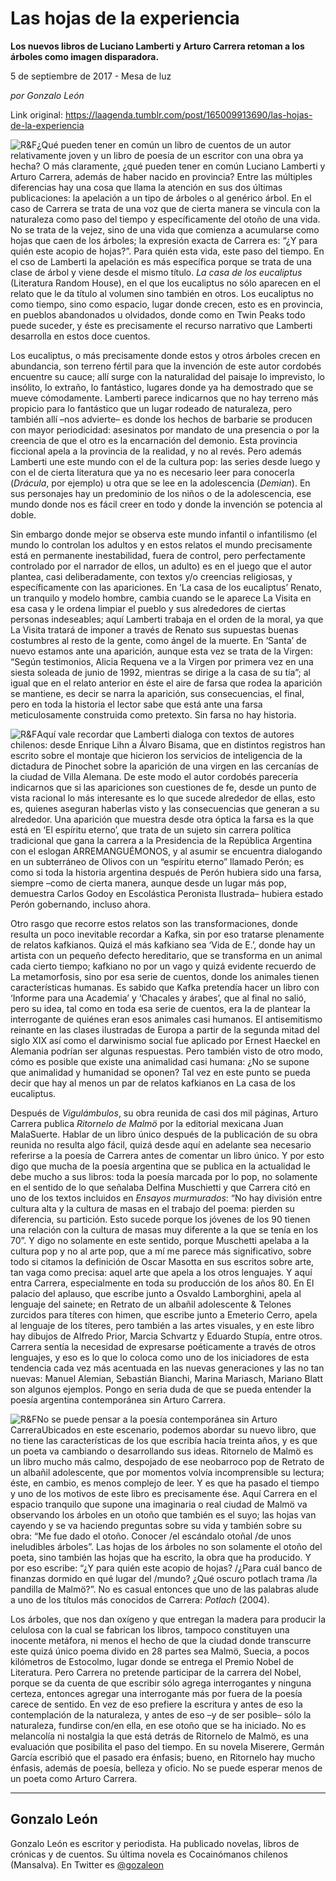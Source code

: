# Las hojas de la experiencia

**Los nuevos libros de Luciano Lamberti y Arturo Carrera retoman a los árboles como imagen disparadora.**

5 de septiembre de 2017 - Mesa de luz

_por Gonzalo León_

Link original: https://laagenda.tumblr.com/post/165009913690/las-hojas-de-la-experiencia

![R&F](https://64.media.tumblr.com/55b9fdb735a102ba01dc3a7e69e92ea9/tumblr_inline_pjzusrXCTS1t6q87u_500.jpg)¿Qué pueden tener en común un libro de cuentos de un autor relativamente joven y un libro de poesía de un escritor con una obra ya hecha? O más claramente, ¿qué pueden tener en común Luciano Lamberti y Arturo Carrera, además de haber nacido en provincia? Entre las múltiples diferencias hay una cosa que llama la atención en sus dos últimas publicaciones: la apelación a un tipo de árboles o al genérico árbol. En el caso de Carrera se trata de una voz que de cierta manera se vincula con la naturaleza como paso del tiempo y específicamente del otoño de una vida. No se trata de la vejez, sino de una vida que comienza a acumularse como hojas que caen de los árboles; la expresión exacta de Carrera es: “¿Y para quién este acopio de hojas?”. Para quién esta vida, este paso del tiempo. En el cso de Lamberti la apelación es más específica porque se trata de una clase de árbol y viene desde el mismo título. *La casa de los eucaliptus* (Literatura Random House), en el que los eucaliptus no sólo aparecen en el relato que le da título al volumen sino también en otros. Los eucaliptus no como tiempo, sino como espacio, lugar donde crecen, esto es en provincia, en pueblos abandonados u olvidados, donde como en Twin Peaks todo puede suceder, y éste es precisamente el recurso narrativo que Lamberti desarrolla en estos doce cuentos.


Los eucaliptus, o más precisamente donde estos y otros árboles crecen en abundancia, son terreno fértil para que la invención de este autor cordobés encuentre su cauce; allí surge con la naturalidad del paisaje lo imprevisto, lo insólito, lo extraño, lo fantástico, lugares donde ya ha demostrado que se mueve cómodamente. Lamberti parece indicarnos que no hay terreno más propicio para lo fantástico que un lugar rodeado de naturaleza, pero también allí –nos advierte– es donde los hechos de barbarie se producen con mayor periodicidad: asesinatos por mandato de una presencia o por la creencia de que el otro es la encarnación del demonio. Esta provincia ficcional apela a la provincia de la realidad, y no al revés. Pero además Lamberti une este mundo con el de la cultura pop: las series desde luego y con el de cierta literatura que ya no es necesario leer para conocerla (*Drácula*, por ejemplo) u otra que se lee en la adolescencia (*Demian*). En sus personajes hay un predominio de los niños o de la adolescencia, ese mundo donde nos es fácil creer en todo y donde la invención se potencia al doble.


Sin embargo donde mejor se observa este mundo infantil o infantilismo (el mundo lo controlan los adultos y en estos relatos el mundo precisamente está en permanente inestabilidad, fuera de control, pero perfectamente controlado por el narrador de ellos, un adulto) es en el juego que el autor plantea, casi deliberadamente, con textos y/o creencias religiosas, y específicamente con las apariciones. En ‘La casa de los eucaliptus’ Renato, un tranquilo y modelo hombre, cambia cuando se le aparece La Visita en esa casa y le ordena limpiar el pueblo y sus alrededores de ciertas personas indeseables; aquí Lamberti trabaja en el orden de la moral, ya que La Visita tratará de imponer a través de Renato sus supuestas buenas costumbres al resto de la gente, como ángel de la muerte. En ‘Santa’ de nuevo estamos ante una aparición, aunque esta vez se trata de la Virgen: “Según testimonios, Alicia Requena ve a la Virgen por primera vez en una siesta soleada de junio de 1992, mientras se dirige a la casa de su tía”; al igual que en el relato anterior en éste el aire de farsa que rodea la aparición se mantiene, es decir se narra la aparición, sus consecuencias, el final, pero en toda la historia el lector sabe que está ante una farsa meticulosamente construida como pretexto. Sin farsa no hay historia.


![R&F](https://64.media.tumblr.com/316b2a8ef9f60cdf18dd5e71145e48d6/tumblr_inline_pjzussmd6O1t6q87u_250.jpg)Aquí vale recordar que Lamberti dialoga con textos de autores chilenos: desde Enrique Lihn a Álvaro Bisama, que en distintos registros han escrito sobre el montaje que hicieron los servicios de inteligencia de la dictadura de Pinochet sobre la aparición de una virgen en las cercanías de la ciudad de Villa Alemana. De este modo el autor cordobés parecería indicarnos que si las apariciones son cuestiones de fe, desde un punto de vista racional lo más interesante es lo que sucede alrededor de ellas, esto es, quienes aseguran haberlas visto y las consecuencias que generan a su alrededor. Una aparición que muestra desde otra óptica la farsa es la que está en ‘El espíritu eterno’, que trata de un sujeto sin carrera política tradicional que gana la carrera a la Presidencia de la República Argentina con el eslogan ARREMANGUÉMONOS, y al asumir se encuentra dialogando en un subterráneo de Olivos con un “espíritu eterno” llamado Perón; es como si toda la historia argentina después de Perón hubiera sido una farsa, siempre –como de cierta manera, aunque desde un lugar más pop, demuestra Carlos Godoy en Escolástica Peronista Ilustrada– hubiera estado Perón gobernando, incluso ahora.


Otro rasgo que recorre estos relatos son las transformaciones, donde resulta un poco inevitable recordar a Kafka, sin por eso tratarse plenamente de relatos kafkianos. Quizá el más kafkiano sea ‘Vida de E.’, donde hay un artista con un pequeño defecto hereditario, que se transforma en un animal cada cierto tiempo; kafkiano no por un vago y quizá evidente recuerdo de La metamorfosis, sino por esa serie de cuentos, donde los animales tienen características humanas. Es sabido que Kafka pretendía hacer un libro con ‘Informe para una Academia’ y ‘Chacales y árabes’, que al final no salió, pero su idea, tal como en toda esa serie de cuentos, era la de plantear la interrogante de quiénes eran esos animales casi humanos. El antisemitismo reinante en las clases ilustradas de Europa a partir de la segunda mitad del siglo XIX así como el darwinismo social fue aplicado por Ernest Haeckel en Alemania podrían ser algunas respuestas. Pero también visto de otro modo, cómo es posible que existe una animalidad casi humana: ¿No se supone que animalidad y humanidad se oponen? Tal vez en este punto se pueda decir que hay al menos un par de relatos kafkianos en La casa de los eucaliptus.


Después de *Vigulámbulos*, su obra reunida de casi dos mil páginas, Arturo Carrera publica *Ritornelo de Malmö* por la editorial mexicana Juan MalaSuerte. Hablar de un libro único después de la publicación de su obra reunida no resulta algo fácil, quizá desde aquí en adelante sea necesario referirse a la poesía de Carrera antes de comentar un libro único. Y por esto digo que mucha de la poesía argentina que se publica en la actualidad le debe mucho a sus libros: toda la poesía marcada por lo pop, no solamente en el sentido de lo que señalaba Delfina Muschietti y que Carrera citó en uno de los textos incluidos en *Ensayos murmurados*: “No hay división entre cultura alta y la cultura de masas en el trabajo del poema: pierden su diferencia, su partición. Esto sucede porque los jóvenes de los 90 tienen una relación con la cultura de masas muy diferente a la que se tenía en los 70”. Y digo no solamente en este sentido, porque Muschetti apelaba a la cultura pop y no al arte pop, que a mí me parece más significativo, sobre todo si citamos la definición de Oscar Masotta en sus escritos sobre arte, tan vaga como precisa: aquel arte que apela a los otros lenguajes. Y aquí entra Carrera, especialmente en toda su producción de los años 80. En El palacio del aplauso, que escribe junto a Osvaldo Lamborghini, apela al lenguaje del sainete; en Retrato de un albañil adolescente & Telones zurcidos para títeres con himen, que escribe junto a Emeterio Cerro, apela al lenguaje de los títeres, pero también a las artes visuales, y en este libro hay dibujos de Alfredo Prior, Marcia Schvartz y Eduardo Stupía, entre otros. Carrera sentía la necesidad de expresarse poéticamente a través de otros lenguajes, y eso es lo que lo coloca como uno de los iniciadores de esta tendencia cada vez más acentuada en las nuevas generaciones y las no tan nuevas: Manuel Alemian, Sebastián Bianchi, Marina Mariasch, Mariano Blatt son algunos ejemplos. Pongo en seria duda de que se pueda entender la poesía argentina contemporánea sin Arturo Carrera.


![R&F](https://64.media.tumblr.com/55b9fdb735a102ba01dc3a7e69e92ea9/tumblr_inline_pjzusrXCTS1t6q87u_500.jpg)No se puede pensar a la poesía contemporánea sin Arturo CarreraUbicados en este escenario, podemos abordar su nuevo libro, que no tiene las características de los que escribía hacía treinta años, y es que un poeta va cambiando o desarrollando sus ideas. Ritornelo de Malmö es un libro mucho más calmo, despojado de ese neobarroco pop de Retrato de un albañil adolescente, que por momentos volvía incomprensible su lectura; éste, en cambio, es menos complejo de leer. Y es que ha pasado el tiempo y uno de los motivos de este libro es precisamente ése. Aquí Carrera en el espacio tranquilo que supone una imaginaria o real ciudad de Malmö va observando los árboles en un otoño que también es el suyo; las hojas van cayendo y se va haciendo preguntas sobre su vida y también sobre su obra: “Me fue dado el otoño. Conocer /el escándalo otoñal /de unos ineludibles árboles”. Las hojas de los árboles no son solamente el otoño del poeta, sino también las hojas que ha escrito, la obra que ha producido. Y por eso escribe: “¿Y para quién este acopio de hojas? /¿Para cuál banco de finanzas dormido en qué lugar del /mundo? ¿Qué oscuro potlach trama /la pandilla de Malmö?”. No es casual entonces que uno de las palabras alude a uno de los títulos más conocidos de Carrera: *Potlach* (2004).


Los árboles, que nos dan oxígeno y que entregan la madera para producir la celulosa con la cual se fabrican los libros, tampoco constituyen una inocente metáfora, ni menos el hecho de que la ciudad donde transcurre este quizá único poema divido en 28 partes sea Malmö, Suecia, a pocos kilómetros de Estocolmo, lugar donde se entrega el Premio Nobel de Literatura. Pero Carrera no pretende participar de la carrera del Nobel, porque se da cuenta de que escribir sólo agrega interrogantes y ninguna certeza, entonces agregar una interrogante más por fuera de la poesía carece de sentido. En vez de eso prefiere la escritura y antes de eso la contemplación de la naturaleza, y antes de eso –y de ser posible– sólo la naturaleza, fundirse con/en ella, en ese otoño que se ha iniciado. No es melancolía ni nostalgia la que está detrás de Ritornelo de Malmö, es una evaluación que posibilita el paso del tiempo. En su novela Miserere, Germán García escribió que el pasado era énfasis; bueno, en Ritornelo hay mucho énfasis, además de poesía, belleza y oficio. No se puede esperar menos de un poeta como Arturo Carrera.




---

Gonzalo León
------------

Gonzalo León es escritor y periodista. Ha publicado novelas, libros de crónicas y de cuentos. Su última novela es Cocainómanos chilenos (Mansalva). En Twitter es [@gozaleon](https://twitter.com/gozaleon) 

